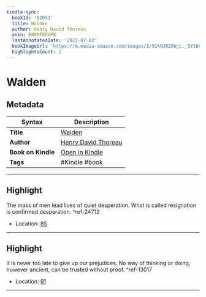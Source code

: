 ```yaml
---
kindle-sync:
  bookId: '52093'
  title: Walden
  author: Henry David Thoreau
  asin: B00MF0ZVPW
  lastAnnotatedDate: '2022-07-02'
  bookImageUrl: 'https://m.media-amazon.com/images/I/91k0JRERWjL._SY160.jpg'
  highlightsCount: 2
---
```

# Walden

## Metadata

| Syntax | Description |
| ---------- | ---------- |
| **Title** | [Walden](https://www.amazon.com/dp/B00MF0ZVPW?&linkCode=ll1&tag=jwtwkm-20&language=en_US&ref_=as_li_ss_tl) |
| **Author** | [Henry David Thoreau](https://www.amazon.com/Henry-David-Thoreau/e/B000AQ4HEO/ref=dp_byline_cont_ebooks_1) |
| **Book on Kindle** | <a href="kindle://book?action=open&asin=B00MF0ZVPW" target="_blank">Open in Kindle</a> |
| **Tags** | #Kindle #book |

---

## Highlight

The mass of men lead lives of quiet desperation. What is called resignation is confirmed desperation. ^ref-24712

- Location: [85](kindle://book?action=open&asin=B00MF0ZVPW&location=85)

---
## Highlight

It is never too late to give up our prejudices. No way of thinking or doing, however ancient, can be trusted without proof. ^ref-13017

- Location: [91](kindle://book?action=open&asin=B00MF0ZVPW&location=91)

---
